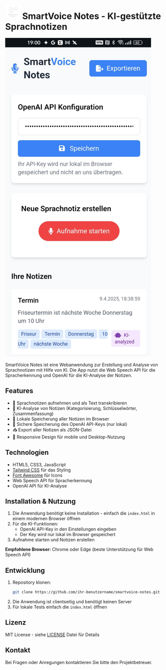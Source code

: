 # <img src="logo.png" alt="Secure Password Generator Logo" width="48"> SmartVoice Notes - KI-gestützte Sprachnotizen

![Screenshot](screenshot.png) 

SmartVoice Notes ist eine Webanwendung zur Erstellung und Analyse von Sprachnotizen mit Hilfe von KI. Die App nutzt die Web Speech API für die Spracherkennung und OpenAI für die KI-Analyse der Notizen.

## Features

- 🎤 Sprachnotizen aufnehmen und als Text transkribieren
- 🤖 KI-Analyse von Notizen (Kategorisierung, Schlüsselwörter, Zusammenfassung)
- 💾 Lokale Speicherung aller Notizen im Browser
- 🔐 Sichere Speicherung des OpenAI API-Keys (nur lokal)
- 📥 Export aller Notizen als JSON-Datei
- 📱 Responsive Design für mobile und Desktop-Nutzung

## Technologien

- HTML5, CSS3, JavaScript
- [Tailwind CSS](https://tailwindcss.com/) für das Styling
- [Font Awesome](https://fontawesome.com/) für Icons
- Web Speech API für Spracherkennung
- OpenAI API für KI-Analyse

## Installation & Nutzung

1. Die Anwendung benötigt keine Installation - einfach die `index.html` in einem modernen Browser öffnen
2. Für die KI-Funktionen:
   - OpenAI API-Key in den Einstellungen eingeben
   - Der Key wird nur lokal im Browser gespeichert
3. Aufnahme starten und Notizen erstellen

**Empfohlene Browser:** Chrome oder Edge (beste Unterstützung für Web Speech API)

## Entwicklung

1. Repository klonen:
   ```bash
   git clone https://github.com/ihr-benutzername/smartvoice-notes.git
   ```
2. Die Anwendung ist clientseitig und benötigt keinen Server
3. Für lokale Tests einfach die `index.html` öffnen

## Lizenz

MIT License - siehe [LICENSE](LICENSE) Datei für Details

## Kontakt

Bei Fragen oder Anregungen kontaktieren Sie bitte den Projektbetreuer.
